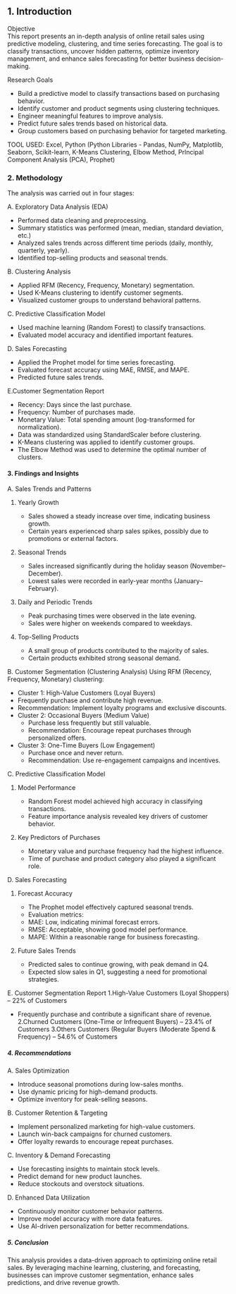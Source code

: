 ## 1. Introduction
Objective  
This report presents an in-depth analysis of online retail sales using predictive modeling, clustering, and time series forecasting. The goal is to classify transactions, uncover hidden patterns, optimize inventory management, and enhance sales forecasting for better business decision-making.  

Research Goals
- Build a predictive model to classify transactions based on purchasing behavior.  
- Identify customer and product segments using clustering techniques.  
- Engineer meaningful features to improve analysis.  
- Predict future sales trends based on historical data.  
- Group customers based on purchasing behavior for targeted marketing.  

TOOL USED: Excel, Python (Python Libraries - Pandas, NumPy, Matplotlib, Seaborn, Scikit-learn, K-Means Clustering, Elbow Method, Prlncipal Component Analysis (PCA), Prophet)


### 2. Methodology 
The analysis was carried out in four stages:  

A. Exploratory Data Analysis (EDA)
- Performed data cleaning and preprocessing.  
- Summary statistics was performed (mean, median, standard deviation, etc.)
- Analyzed sales trends across different time periods (daily, monthly, quarterly, yearly).  
- Identified top-selling products and seasonal trends.  

B. Clustering Analysis
- Applied RFM (Recency, Frequency, Monetary) segmentation.  
- Used K-Means clustering to identify customer segments.  
- Visualized customer groups to understand behavioral patterns.  

C. Predictive Classification Model
- Used machine learning (Random Forest) to classify transactions.  
- Evaluated model accuracy and identified important features.  

D. Sales Forecasting 
- Applied the Prophet model for time series forecasting.  
- Evaluated forecast accuracy using MAE, RMSE, and MAPE.  
- Predicted future sales trends.  

E.Customer Segmentation Report  
- Recency: Days since the last purchase.  
- Frequency: Number of purchases made.  
- Monetary Value: Total spending amount (log-transformed for normalization).  
- Data was standardized using StandardScaler before clustering.  
- K-Means clustering was applied to identify customer groups.  
- The Elbow Method was used to determine the optimal number of clusters. 

#### 3. Findings and Insights  

A. Sales Trends and Patterns 
1. Yearly Growth
   - Sales showed a steady increase over time, indicating business growth.  
   - Certain years experienced sharp sales spikes, possibly due to promotions or external factors.  

2. Seasonal Trends  
   - Sales increased significantly during the holiday season (November–December).  
   - Lowest sales were recorded in early-year months (January–February).  

3. Daily and Periodic Trends 
   - Peak purchasing times were observed in the late evening.  
   - Sales were higher on weekends compared to weekdays.  

4. Top-Selling Products 
   - A small group of products contributed to the majority of sales.  
   - Certain products exhibited strong seasonal demand.  

B. Customer Segmentation (Clustering Analysis) 
Using RFM (Recency, Frequency, Monetary) clustering:  
- Cluster 1: High-Value Customers (Loyal Buyers) 
- Frequently purchase and contribute high revenue.  
 - Recommendation: Implement loyalty programs and exclusive discounts.  
- Cluster 2: Occasional Buyers (Medium Value) 
  - Purchase less frequently but still valuable.  
  - Recommendation: Encourage repeat purchases through personalized offers.  
- Cluster 3: One-Time Buyers (Low Engagement) 
  - Purchase once and never return.  
  - Recommendation: Use re-engagement campaigns and incentives.  

C. Predictive Classification Model 
1. Model Performance
   - Random Forest model achieved high accuracy in classifying transactions.  
   - Feature importance analysis revealed key drivers of customer behavior.  

2. Key Predictors of Purchases 
   - Monetary value and purchase frequency had the highest influence.  
   - Time of purchase and product category also played a significant role.  

D. Sales Forecasting
1. Forecast Accuracy 
   - The Prophet model effectively captured seasonal trends.  
   - Evaluation metrics:  
   - MAE: Low, indicating minimal forecast errors.  
   - RMSE: Acceptable, showing good model performance.  
   - MAPE: Within a reasonable range for business forecasting. 

2. Future Sales Trends  
   - Predicted sales to continue growing, with peak demand in Q4.  
   - Expected slow sales in Q1, suggesting a need for promotional strategies.  

E. Customer Segmentation Report
1.High-Value Customers (Loyal Shoppers) – 22% of Customers  
   - Frequently purchase and contribute a significant share of revenue. 
2.Churned Customers (One-Time or Infrequent Buyers) – 23.4% of Customers
3.Others Customers (Regular Buyers (Moderate Spend & Frequency) – 54.6% of Customers


#####  4. Recommendations 

A. Sales Optimization
- Introduce seasonal promotions during low-sales months.  
- Use dynamic pricing for high-demand products.  
- Optimize inventory for peak-selling seasons.  




B. Customer Retention & Targeting  
- Implement personalized marketing for high-value customers.  
- Launch win-back campaigns for churned customers.  
- Offer loyalty rewards to encourage repeat purchases.  

C. Inventory & Demand Forecasting 
- Use forecasting insights to maintain stock levels.  
- Predict demand for new product launches.  
- Reduce stockouts and overstock situations.  

D. Enhanced Data Utilization  
- Continuously monitor customer behavior patterns.  
- Improve model accuracy with more data features.  
- Use AI-driven personalization for better recommendations.  



##### 5. Conclusion
This analysis provides a data-driven approach to optimizing online retail sales. By leveraging machine learning, clustering, and forecasting, businesses can improve customer segmentation, enhance sales predictions, and drive revenue growth.  

